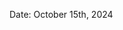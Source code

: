 Date: October 15th, 2024
<!--
    Add a summary for the release here.

    If you don't change this message, or if this file is empty, the release
    will not be created. -->

